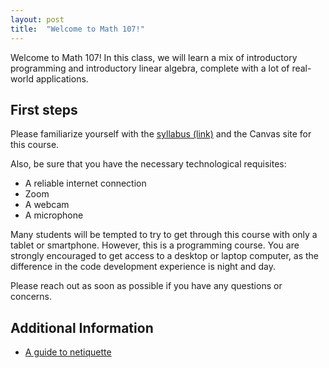```yaml
---
layout: post
title:  "Welcome to Math 107!"
---
```

Welcome to Math 107!  In this class, we will learn a mix of introductory programming and introductory linear algebra, complete with a lot of real-world applications.

## First steps

Please familiarize yourself with the [syllabus (link)](https://wcasper.github.io/math107spring2023/extras/syllabus) and the Canvas site for this course.

Also, be sure that you have the necessary technological requisites:

* A reliable internet connection
* Zoom
* A webcam
* A microphone

Many students will be tempted to try to get through this course with only a tablet or smartphone.  However, this is a programming course.  You are strongly encouraged to get access to a desktop or laptop computer, as the difference in the code development experience is night and day.

Please reach out as soon as possible if you have any questions or concerns.

## Additional Information

* [A guide to netiquette](https://titaniumhelp.fullerton.edu/m/StudentSelf-HelpGuide/l/646667-student-what-is-netiquette)


